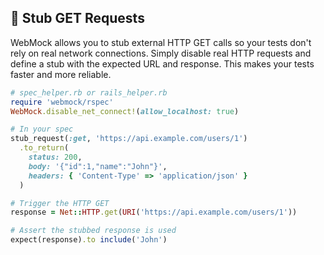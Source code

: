 ## 🚀 Stub GET Requests
WebMock allows you to stub external HTTP GET calls so your tests don't rely on real network connections. Simply disable real HTTP requests and define a stub with the expected URL and response. This makes your tests faster and more reliable.

```ruby
# spec_helper.rb or rails_helper.rb
require 'webmock/rspec'
WebMock.disable_net_connect!(allow_localhost: true)

# In your spec
stub_request(:get, 'https://api.example.com/users/1')
  .to_return(
    status: 200,
    body: '{"id":1,"name":"John"}',
    headers: { 'Content-Type' => 'application/json' }
  )

# Trigger the HTTP GET
response = Net::HTTP.get(URI('https://api.example.com/users/1'))

# Assert the stubbed response is used
expect(response).to include('John')
```